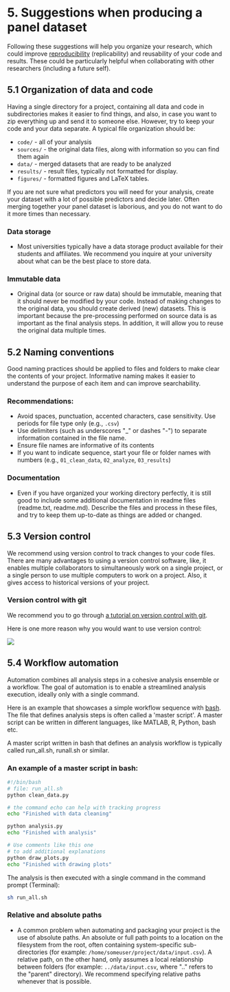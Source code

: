 # 5. Suggestions when producing a panel dataset

Following these suggestions will help you organize your research, which could improve [reproducibility](https://the-turing-way.netlify.com) (replicability) and reusability of your code and results. These could be particularly helpful when collaborating with other researchers (including a future self). 

## 5.1 Organization of data and code

Having a single directory for a project, containing all data and code in subdirectories 
makes it easier to find things, and also, in case you want to zip everything up and send it to someone else.
However, try to keep your code and your data separate. A typical file organization should be:

  - `code/` - all of your analysis
  - `sources/` - the original data files, along with information so you can find them again
  - `data/` - merged datasets that are ready to be analyzed
  - `results/` - result files, typically not formatted for display.
  - `figures/` - formatted figures and LaTeX tables.

If you are not sure what predictors you will need for your analysis,
create your dataset with a lot of possible predictors and decide
later.  Often merging together your panel dataset is laborious, and
you do not want to do it more times than necessary.

### Data storage

- Most universities typically have a data storage product available for their students and affiliates. 
We recommend you inquire at your university about what can be the best place to store data.

### Immutable data

- Original data (or source or raw data) should be immutable, meaning that it should never be modified by your code. 
Instead of making changes to the original data, you should create derived (new) datasets.
This is important because the pre-processing performed on source data is as important as the final analysis steps.
In addition, it will allow you to reuse the original data multiple times.

## 5.2 Naming conventions

Good naming practices should be applied to files and folders to make clear the contents of your project. 
Informative naming makes it easier to understand the purpose of each item and can improve searchability.

### Recommendations:

- Avoid spaces, punctuation, accented characters, case sensitivity. Use periods for file type only (e.g., `.csv`)
- Use delimiters (such as underscores "_" or dashes "-") to separate information contained in the file name.
- Ensure file names are informative of its contents
- If you want to indicate sequence, start your file or folder names with numbers (e.g., `01_clean_data`, `02_analyze`, `03_results`)

### Documentation

- Even if you have organized your working directory perfectly, it is still good to include 
some additional documentation in readme files (readme.txt, readme.md).
Describe the files and process in these files, and try to keep them up-to-date as things are added or changed. 

## 5.3 Version control

We recommend using version control to track changes to your code files. There are many advantages to using a version control software, like, it enables multiple collaborators to simultaneously work on a single project, or a single person to use multiple computers to work on a project. 
Also, it gives access to historical versions of your project. 

### Version control with git

We recommend you to go through [a tutorial on version control with git](https://swcarpentry.github.io/git-novice/).

Here is one more reason why you would want to use version control:

![](https://www.groovecommerce.com/hs-fs/hub/188845/file-4063238065-png/blog-files/version-control-comic.png)

## 5.4 Workflow automation

Automation combines all analysis steps in a cohesive analysis ensemble or a workflow. 
The goal of automation is to enable a streamlined analysis execution, ideally only with a single command. 

Here is an example that showcases a simple workflow sequence with [bash](http://swcarpentry.github.io/shell-novice/).
The file that defines analysis steps is often called a 'master script'.
A master script can be written in different languages, like MATLAB, R, Python, bash etc.

A master script written in bash that defines an analysis workflow is typically called run_all.sh, runall.sh or similar.

### An example of a master script in bash:

```bash
#!/bin/bash
# file: run_all.sh
python clean_data.py

# the command echo can help with tracking progress
echo "Finished with data cleaning"

python analysis.py
echo "Finished with analysis"

# Use comments like this one
# to add additional explanations
python draw_plots.py
echo "Finished with drawing plots"
```

The analysis is then executed with a single command in the command prompt (Terminal):

```bash
sh run_all.sh
```

### Relative and absolute paths

- A common problem when automating and packaging your project is the use of absolute paths.
An absolute or full path points to a location on the filesystem from the root, often containing system-specific sub-directories (for example: `/home/someuser/project/data/input.csv`). 
A relative path, on the other hand, only assumes a local relationship between folders (for example: `../data/input.csv`, where ".." refers to the "parent" directory). We recommend specifying relative paths whenever that is possible.

